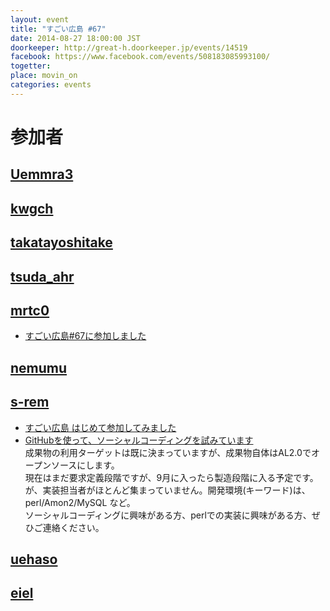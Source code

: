 ```yaml
---
layout: event
title: "すごい広島 #67"
date: 2014-08-27 18:00:00 JST
doorkeeper: http://great-h.doorkeeper.jp/events/14519
facebook: https://www.facebook.com/events/508183085993100/
togetter:
place: movin_on
categories: events
---
```


# 参加者


## [Uemmra3](https://github.com/Uemmra3)


## [kwgch](https://github.com/kwgch)


## [takatayoshitake](http://twitter.com/takatayoshitake)


## [tsuda_ahr](http://twitter.com/tsuda_ahr)


## [mrtc0](http://twitter.com/mrtc0)

* [ すごい広島#67に参加しました](http://mrt-k.hateblo.jp/)



## [nemumu](https://github.com/nemumu)


## [s-rem](https://github.com/s-rem)

  * [すごい広島 はじめて参加してみました](https://github.com/great-h/great-h.github.io/issues/1175)
  * [GitHubを使って、ソーシャルコーディングを試みています](https://github.com/conkan/conkan)<BR>
成果物の利用ターゲットは既に決まっていますが、成果物自体はAL2.0でオープンソースにします。<BR>
現在はまだ要求定義段階ですが、9月に入ったら製造段階に入る予定です。<BR>
が、実装担当者がほとんど集まっていません。開発環境(キーワード)は、perl/Amon2/MySQL など。<BR>
ソーシャルコーディングに興味がある方、perlでの実装に興味がある方、ぜひご連絡ください。

## [uehaso](https://github.com/uehaso)


## [eiel](http://eiel.info/)
